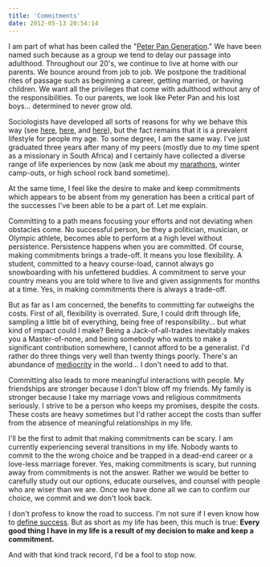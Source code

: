```yaml
---
title: 'Commitments'
date: 2012-05-13 20:54:14
---
```


I am part of what has been called the "<a href="http://en.wikipedia.org/wiki/Generation_Y#Peter_Pan_Generation" target="_blank" rel="noopener noreferrer">Peter Pan Generation</a>." We have been named such because as a group we tend to delay our passage into adulthood. Throughout our 20's, we continue to live at home with our parents. We bounce around from job to job. We postpone the traditional rites of passage such as beginning a career, getting married, or having children. We want all the privileges that come with adulthood without any of the responsibilities. To our parents, we look like Peter Pan and his lost boys... determined to never grow old.

Sociologists have developed all sorts of reasons for why we behave this way (see <a href="http://www.time.com/time/magazine/article/0,9171,1971433,00.html" target="_blank" rel="noopener noreferrer" title="How Millennials Perceive a New Generation Gap">here</a>, <a href="http://www.heraldextra.com/news/article_3db6743c-35bc-5e6a-a737-938b93f57ac3.html" target="_blank" rel="noopener noreferrer" title="Study finds kids take longer to reach adulthood  Read more: http://www.heraldextra.com/news/article_3db6743c-35bc-5e6a-a737-938b93f57ac3.html#ixzz1unxyQnNH">here</a>, and <a href="http://money.usnews.com/money/personal-finance/articles/2007/12/12/the-new-parent-trap" target="_blank" rel="noopener noreferrer" title="The New Parent Trap">here</a>), but the fact remains that it is a prevalent lifestyle for people my age. To some degree, I am the same way. I've just graduated three years after many of my peers (mostly due to my time spent as a missionary in South Africa) and I certainly have collected a diverse range of life experiences by now (ask me about my <a href="http://windemeremarathon.blogspot.com" target="_blank" rel="noopener noreferrer">marathons</a>, winter camp-outs, or high school rock band sometime).

At the same time, I feel like the desire to make and keep commitments which appears to be absent from my generation has been a critical part of the successes I've been able to be a part of. Let me explain.

Committing to a path means focusing your efforts and not deviating when obstacles come. No successful person, be they a politician, musician, or Olympic athlete, becomes able to perform at a high level without persistence. Persistence happens when you are committed. Of course, making commitments brings a trade-off. It means you lose flexibility. A student, committed to a heavy course-load, cannot always go snowboarding with his unfettered buddies. A commitment to serve your country means you are told where to live and given assignments for months at a time. Yes, in making commitments there is always a trade-off.

But as far as I am concerned, the benefits to committing far outweighs the costs. First of all, flexibility is overrated. Sure, I could drift through life, sampling a little bit of everything, being free of responsibility... but what kind of impact could I make? Being a Jack-of-all-trades inevitably makes you a Master-of-none, and being somebody who wants to make a significant contribution somewhere, I cannot afford to be a generalist. I'd rather do three things very well than twenty things poorly. There's an abundance of [mediocrity][1] in the world... I don't need to add to that.

[1]: http://bryanbraun.com/2012/03/19/never-settle-being-mediocre 'Never Settle for being Mediocre'

Committing also leads to more meaningful interactions with people. My friendships are stronger because I don't blow off my friends. My family is stronger because I take my marriage vows and religious commitments seriously. I strive to be a person who keeps my promises, despite the costs. These costs are heavy sometimes but I'd rather accept the costs than suffer from the absence of meaningful relationships in my life.

I'll be the first to admit that making commitments can be scary. I am currently experiencing several transitions in my life. Nobody wants to commit to the the wrong choice and be trapped in a dead-end career or a love-less marriage forever. Yes, making commitments is scary, but running away from commitments is not the answer. Rather we would be better to carefully study out our options, educate ourselves, and counsel with people who are wiser than we are. Once we have done all we can to confirm our choice, we commit and we don't look back.

I don't profess to know the road to success. I'm not sure if I even know how to [define success][2]. But as short as my life has been, this much is true: **Every good thing I have in my life is a result of my decision to make and keep a commitment.**

[2]: http://bryanbraun.com/2011/01/02/uccess

And with that kind track record, I'd be a fool to stop now.
